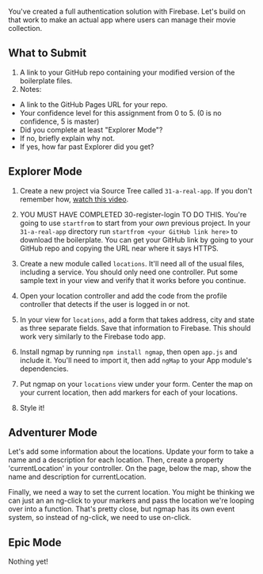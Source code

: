 You've created a full authentication solution with Firebase. Let's build on that work to make an actual app where users can manage their movie collection.

## What to Submit

1. A link to your GitHub repo containing your modified version of the boilerplate files.
2. Notes:
  * A link to the GitHub Pages URL for your repo.
  * Your confidence level for this assignment from 0 to 5. (0 is no confidence, 5 is master)
  * Did you complete at least "Explorer Mode"?
  * If no, briefly explain why not.
  * If yes, how far past Explorer did you get?  

## Explorer Mode

1. Create a new project via Source Tree called `31-a-real-app`. If you don't remember how, [watch this video](https://www.youtube.com/watch?v=Mp3LYUVKoKU).

2. YOU MUST HAVE COMPLETED 30-register-login TO DO THIS. You're going to use `startfrom` to start from your _own_ previous project. In your `31-a-real-app` directory run `startfrom <your GitHub link here>` to download the boilerplate. You can get your GitHub link by going to your GitHub repo and copying the URL near where it says HTTPS.

3. Create a new module called `locations`. It'll need all of the usual files, including a service. You should only need one controller. Put some sample text in your view and verify that it works before you continue.

4. Open your location controller and add the code from the profile controller that detects if the user is logged in or not.

5. In your view for `locations`, add a form that takes address, city and state as three separate fields. Save that information to Firebase. This should work very similarly to the Firebase todo app.

6. Install ngmap by running `npm install ngmap`, then open `app.js` and include it. You'll need to import it, then add `ngMap` to your App module's dependencies.

7. Put ngmap on your `locations` view under your form. Center the map on your current location, then add markers for each of your locations.

8. Style it!

## Adventurer Mode

Let's add some information about the locations. Update your form to take a name and a description for each location. Then, create a property 'currentLocation' in your controller. On the page, below the map, show the name and description for currentLocation.

Finally, we need a way to set the current location. You might be thinking we can just an an ng-click to your markers and pass the location we're looping over into a function. That's pretty close, but ngmap has its own event system, so instead of ng-click, we need to use on-click.

## Epic Mode

Nothing yet!
